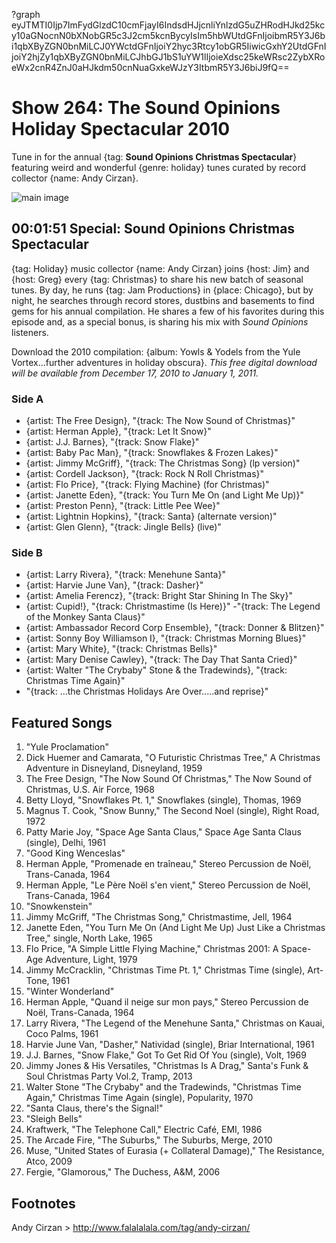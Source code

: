 ?graph eyJTMTI0Ijp7ImFydGlzdC10cmFjayI6IndsdHJjcnliYnlzdG5uZHRodHJkd25kcy10aGNocnN0bXNobGR5c3J2cm5kcnBycyIsIm5hbWUtdGFnIjoibmR5Y3J6bi1qbXByZGN0bnMiLCJ0YWctdGFnIjoiY2hyc3Rtcy1obGR5IiwicGxhY2UtdGFnIjoiY2hjZy1qbXByZGN0bnMiLCJhbGJ1bS1uYW1lIjoieXdsc25keWRsc2ZybXRoeWx2cnR4ZnJ0aHJkdm50cnNuaGxkeWJzY3ItbmR5Y3J6biJ9fQ==

# Show 264: The Sound Opinions Holiday Spectacular 2010
Tune in for the annual {tag: **Sound Opinions Christmas Spectacular**} featuring weird and wonderful {genre: holiday} tunes curated by record collector {name: Andy Cirzan}. 

![main image](http://static.soundopinions.org/images/andycirzan.jpg)

## 00:01:51 Special: Sound Opinions Christmas Spectacular
{tag: Holiday} music collector {name: Andy Cirzan} joins {host: Jim} and {host: Greg} every {tag: Christmas} to share his new batch of seasonal tunes. By day, he runs {tag: Jam Productions} in {place: Chicago}, but by night, he searches through record stores, dustbins and basements to find gems for his annual compilation. He shares a few of his favorites during this episode and, as a special bonus, is sharing his mix with *Sound Opinions* listeners.

Download the 2010 compilation: {album: Yowls & Yodels from the Yule Vortex...further adventures in holiday obscura}. *This free digital download will be available from December 17, 2010 to January 1, 2011.*

### Side A
- {artist: The Free Design}, "{track: The Now Sound of Christmas}"
- {artist: Herman Apple}, "{track: Let It Snow}"
- {artist: J.J. Barnes}, "{track: Snow Flake}" 
- {artist: Baby Pac Man}, "{track: Snowflakes & Frozen Lakes}"
- {artist: Jimmy McGriff}, "{track: The Christmas Song} (lp version)"
- {artist: Cordell Jackson}, "{track: Rock N Roll Christmas}"
- {artist: Flo Price}, "{track: Flying Machine} (for Christmas)"
- {artist: Janette Eden}, "{track: You Turn Me On (and Light Me Up)}"
- {artist: Preston Penn}, "{track: Little Pee Wee}"
- {artist: Lightnin Hopkins}, "{track: Santa} (alternate version)"
- {artist: Glen Glenn}, "{track: Jingle Bells} (live)"

### Side B
- {artist: Larry Rivera}, "{track: Menehune Santa}"
- {artist: Harvie June Van}, "{track: Dasher}"
- {artist: Amelia Ferencz}, "{track: Bright Star Shining In The Sky}"
- {artist: Cupid!}, "{track: Christmastime (Is Here)}"
-"{track: The Legend of the Monkey Santa Claus}"
- {artist: Ambassador Record Corp Ensemble}, "{track: Donner & Blitzen}"
- {artist: Sonny Boy Williamson I}, "{track: Christmas Morning Blues}"
- {artist: Mary White}, "{track: Christmas Bells}"
- {artist: Mary Denise Cawley}, "{track: The Day That Santa Cried}"
- {artist: Walter "The Crybaby" Stone & the Tradewinds}, "{track: Christmas Time Again}"
- "{track: ...the Christmas Holidays Are Over.....and reprise}"

## Featured Songs
1. "Yule Proclamation"
1. Dick Huemer and Camarata, "O Futuristic Christmas Tree," A Christmas Adventure in Disneyland, Disneyland, 1959
2. The Free Design, "The Now Sound Of Christmas," The Now Sound of Christmas, U.S. Air Force, 1968
3. Betty Lloyd, "Snowflakes Pt. 1," Snowflakes (single), Thomas, 1969
4. Magnus T. Cook, "Snow Bunny," The Second Noel (single), Right Road, 1972
5. Patty Marie Joy, "Space Age Santa Claus," Space Age Santa Claus (single), Delhi, 1961
6. "Good King Wenceslas"
7. Herman Apple, "Promenade en traîneau," Stereo Percussion de Noël, Trans-Canada, 1964
8. Herman Apple, "Le Père Noël s'en vient," Stereo Percussion de Noël, Trans-Canada, 1964
9. "Snowkenstein"
10. Jimmy McGriff, "The Christmas Song," Christmastime, Jell, 1964
11. Janette Eden, "You Turn Me On (And Light Me Up) Just Like a Christmas Tree," single, North Lake, 1965
12. Flo Price, "A Simple Little Flying Machine," Christmas 2001: A Space-Age Adventure, Light, 1979
13. Jimmy McCracklin, "Christmas Time Pt. 1," Christmas Time (single), Art-Tone, 1961
14. "Winter Wonderland"
15. Herman Apple, "Quand il neige sur mon pays," Stereo Percussion de Noël, Trans-Canada, 1964
16. Larry Rivera, "The Legend of the Menehune Santa," Christmas on Kauai, Coco Palms, 1961
17. Harvie June Van, "Dasher," Natividad (single), Briar International, 1961
18. J.J. Barnes, "Snow Flake," Got To Get Rid Of You (single), Volt, 1969
19. Jimmy Jones & His Versatiles, "Christmas Is A Drag," Santa's Funk & Soul Christmas Party Vol.2, Tramp, 2013
20. Walter Stone "The Crybaby" and the Tradewinds, "Christmas Time Again," Christmas Time Again (single), Popularity, 1970
21. "Santa Claus, there's the Signal!"
22. "Sleigh Bells"
23. Kraftwerk, "The Telephone Call," Electric Café, EMI, 1986
24. The Arcade Fire, "The Suburbs," The Suburbs, Merge, 2010
25. Muse, "United States of Eurasia (+ Collateral Damage)," The Resistance, Atco, 2009
26. Fergie, "Glamorous," The Duchess, A&M, 2006

## Footnotes

Andy Cirzan > http://www.falalalala.com/tag/andy-cirzan/